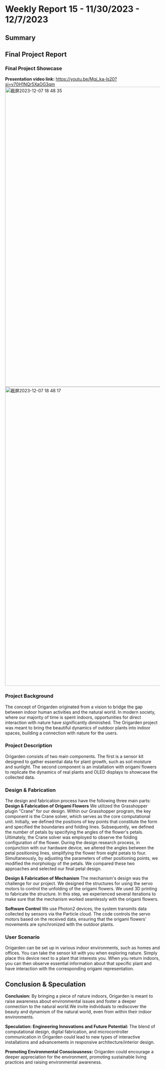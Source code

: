# Weekly Report 15 - 11/30/2023 - 12/7/2023

## Summary

## Final Project Report
### Final Project Showcase
**Presentation video link:** https://youtu.be/Mqj_ka-ls20?si=v70H1NQr5XaOG3qm
<img width="975" alt="截屏2023-12-07 18 48 35" src="https://github.com/Berkeley-MDes/tdf-fa23-PikaG/assets/74200423/39aee646-e729-4611-b705-df16021bcc77">
<img width="972" alt="截屏2023-12-07 18 48 17" src="https://github.com/Berkeley-MDes/tdf-fa23-PikaG/assets/74200423/d2df3269-8dcb-491d-9d4c-743f0f191119">

### Project Background
The concept of Origarden originated from a vision to bridge the gap between indoor human activities and the natural world. In modern society, where our majority of time is spent indoors, opportunities for direct interaction with nature have significantly diminished. The Origarden project was meant to bring the beautiful dynamics of outdoor plants into indoor spaces, building a connection with nature for the users.

### Project Description
Origarden consists of two main components. The first is a sensor kit designed to gather essential data for plant growth, such as soil moisture and sunlight. The second component is an installation with origami flowers to replicate the dynamics of real plants and OLED displays to showcase the collected data.

### Design & Fabrication
The design and fabrication process have the following three main parts:
**Design & Fabrication of Origami Flowers**
We utilized the Grasshopper plugin "Crane" for our design. Within our Grasshopper program, the key component is the Crane solver, which serves as the core computational unit. Initially, we defined the positions of key points that constitute the form and specified the boundaries and folding lines. Subsequently, we defined the number of petals by specifying the angles of the flower's petals. Ultimately, the Crane solver was employed to observe the folding configuration of the flower.
During the design research process, in conjunction with our hardware device, we altered the angles between the petal positioning lines, simplifying the flower from eight petals to four. Simultaneously, by adjusting the parameters of other positioning points, we modified the morphology of the petals. We compared these two approaches and selected our final petal design.

**Design & Fabrication of Mechanism**
The mechanism's design was the challenge for our project. We designed the structures for using the servo motors to control the unfolding of the origami flowers. We used 3D printing to fabricate the structure. In this step, we experienced several iterations to make sure that the mechanism worked seamlessly with the origami flowers.

**Software Control**
We use Photon2 devices, the system transmits data collected by sensors via the Particle cloud. The code controls the servo motors based on the received data, ensuring that the origami flowers' movements are synchronized with the outdoor plants. 

### User Scenario
Origarden can be set up in various indoor environments, such as homes and offices. You can take the sensor kit with you when exploring nature. Simply place this device next to a plant that interests you. When you return indoors, you can then observe essential information about that specific plant and have interaction with the corresponding origami representation.

## Conclusion & Speculation
**Conclusion:** By bringing a piece of nature indoors, Origarden is meant to raise awareness about environmental issues and foster a deeper connection to the natural world.We invite individuals to rediscover the beauty and dynamism of the natural world, even from within their indoor environments.

**Speculation:**
**Engineering Innovations and Future Potential:** The blend of computational design, digital fabrication, and microcontroller communication in Origarden could lead to new types of interactive installations and advancements in responsive architecture/interior design. 

**Promoting Environmental Consciousness:** Origarden could encourage a deeper appreciation for the environment, promoting sustainable living practices and raising environmental awareness.
